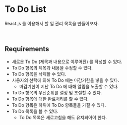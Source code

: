 # To Do List
React.js 를 이용해서 할 일 관리 목록을 만들어보자.

<br />

## Requirements
 - 새로운 To Do (제목과 내용으로 이루어진) 를 작성할 수 있다.
 - To Do 항목의 제목과 내용을 수정할 수 있다.
 - To Do 항목을 삭제할 수 있다.
 - 사용자의 선택에 의해 To Do 에는 마감기한을 넣을 수 있다.
   - 마감기한이 지난 To Do 에 대해 알림을 노출할 수 있다.
 - To Do 항목의 우선순위를 설정 및 조절할 수 있다.
 - To Do 항목에 대한 완료처리를 할 수 있다.
 - To Do 항목은 하위에 To Do 항목들을 가질 수 있다.
 - To Do 목록을 볼 수 있다.
   - To Do 목록은 새로고침을 해도 유지되어야 한다.
